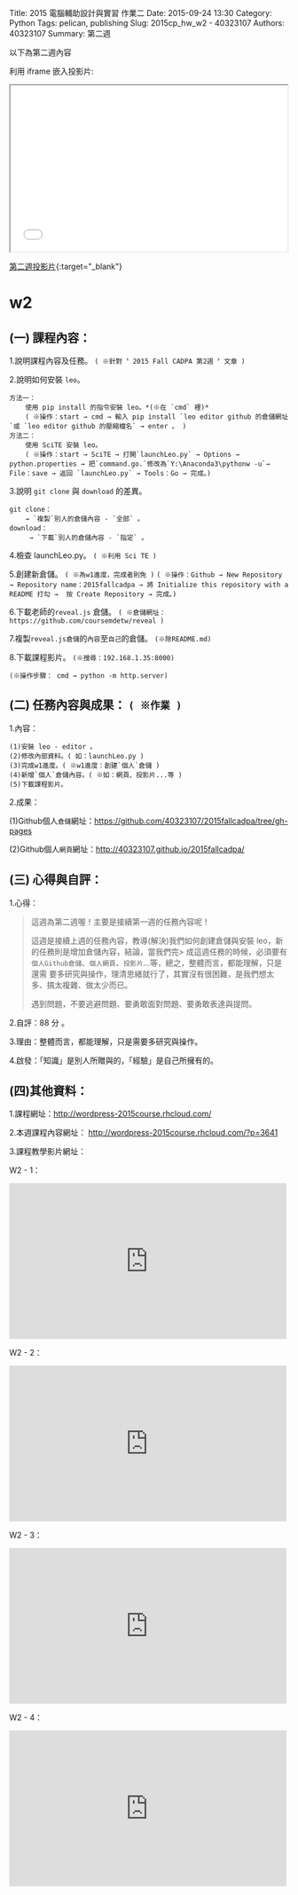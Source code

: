 Title: 2015 電腦輔助設計與實習 作業二
Date: 2015-09-24 13:30
Category: Python
Tags: pelican, publishing
Slug: 2015cp_hw_w2 -  40323107
Authors: 40323107
Summary: 第二週

以下為第二週內容

利用 iframe 嵌入投影片:

<iframe src="simplest2.html" width="500" height="300"></iframe>

[第二週投影片](simplest2.html){:target="_blank"}

w2
============

(一) 課程內容：
-----------------------

1.說明課程內容及任務。
`( ※針對〝 2015 Fall CADPA 第2週 〞文章 )`

2.說明如何安裝 `leo`。
    
    方法一：
        使用 pip install 的指令安裝 leo。*(※在 `cmd` 裡)*
        ( ※操作：start → cmd → 輸入 pip install `leo editor github 的倉儲網址`或 `leo editor github 的壓縮檔名` → enter 。 )
    方法二：
        使用 SciTE 安裝 leo。
        ( ※操作：start → SciTE → 打開`launchLeo.py` → Options → python.properties → 把`command.go.`修改為`Y:\Anaconda3\pythonw -u`→ File：save → 返回 `launchLeo.py` → Tools：Go → 完成。)

3.說明 `git clone` 與 `download` 的差異。

    git clone：
        → `複製`別人的倉儲內容 - `全部` 。
    download：
         → `下載`別人的倉儲內容 - `指定` 。

4.檢查 launchLeo.py。
`( ※利用 Sci TE )`

5.創建新倉儲。
`( ※為w1進度，完成者則免 )`
`( ※操作：Github → New Repository → Repository name：2015fallcadpa → 將 Initialize this repository with a README 打勾 →  按 Create Repository → 完成。)`

6.下載老師的`reveal.js` 倉儲。
`( ※倉儲網址：https://github.com/coursemdetw/reveal )`

7.複製`reveal.js倉儲`的`內容`至`自己`的倉儲。
`(※除README.md)`

8.下載課程影片。
`(※搜尋：192.168.1.35:8000)`
    
`(※操作步驟： cmd → python -m http.server)`

(二) 任務內容與成果： `( ※作業 )`
---------------------------------------------------

1.內容：

    (1)安裝 leo - editor 。
    (2)修改內部資料。( 如：launchLeo.py )
    (3)完成w1進度。( ※w1進度：創建`個人`倉儲 )
    (4)新增`個人`倉儲內容。( ※如：網頁、投影片...等 )
    (5)下載課程影片。

2.成果：

(1)Github個人`倉儲`網址：<a href="https://github.com/40323107/2015fallcadpa/tree/gh-pages">https://github.com/40323107/2015fallcadpa/tree/gh-pages</a>

(2)Github個人`網頁`網址：<a href="http://40323107.github.io/2015fallcadpa/">http://40323107.github.io/2015fallcadpa/</a>

(三) 心得與自評：
-------------------------

1.心得：

> 這週為第二週喔！主要是接續第一週的任務內容呢！
>
> 這週是接續上週的任務內容，教導(解決)我們如何創建倉儲與安裝 leo，新的任務則是增加倉儲內容，結論，當我們完> 成這週任務的時候，必須要有`個人Github倉儲`、`個人網頁`、`投影片`...等，總之，整體而言，都能理解，只是還需
> 要多研究與操作，理清思緒就行了，其實沒有很困難，是我們想太多、搞太複雜、做太少而已。
>
> 遇到問題，不要逃避問題、要勇敢面對問題、要勇敢表達與提問。

2.自評：88 分 。

3.理由：整體而言，都能理解，只是需要多研究與操作。

4.啟發：「知識」是別人所贈與的，「經驗」是自己所擁有的。

(四)其他資料：
----------------------- 

1.課程網址：<a href="http://wordpress-2015course.rhcloud.com/">http://wordpress-2015course.rhcloud.com/</a>

2.本週課程內容網址： <a href="http://wordpress-2015course.rhcloud.com/?p=3641">http://wordpress-2015course.rhcloud.com/?p=3641</a>


3.課程教學影片網址：

W2 - 1：
 <iframe src="https://player.vimeo.com/video/139886319" width="500" height="281" frameborder="0" webkitallowfullscreen mozallowfullscreen allowfullscreen></iframe> 
 
W2 - 2：
 <iframe src="https://player.vimeo.com/video/139890840" width="500" height="281" frameborder="0" webkitallowfullscreen mozallowfullscreen allowfullscreen></iframe> 
 
 W2 - 3：
 <iframe src="https://player.vimeo.com/video/139892322" width="500" height="281" frameborder="0" webkitallowfullscreen mozallowfullscreen allowfullscreen></iframe> 
 
W2 - 4：
 <iframe src="https://player.vimeo.com/video/139893872" width="500" height="281" frameborder="0" webkitallowfullscreen mozallowfullscreen allowfullscreen></iframe>  

